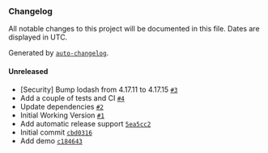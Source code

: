 ### Changelog

All notable changes to this project will be documented in this file. Dates are displayed in UTC.

Generated by [`auto-changelog`](https://github.com/CookPete/auto-changelog).

#### Unreleased

- [Security] Bump lodash from 4.17.11 to 4.17.15 [`#3`](https://github.com/SatelCreative/formik-polaris/pull/3)
- Add a couple of tests and CI [`#4`](https://github.com/SatelCreative/formik-polaris/pull/4)
- Update dependencies [`#2`](https://github.com/SatelCreative/formik-polaris/pull/2)
- Initial Working Version [`#1`](https://github.com/SatelCreative/formik-polaris/pull/1)
- Add automatic release support [`5ea5cc2`](https://github.com/SatelCreative/formik-polaris/commit/5ea5cc22d007d4eeff65d149fa5563f2d0ae0828)
- Initial commit [`cbd0316`](https://github.com/SatelCreative/formik-polaris/commit/cbd0316c0533742b8242d704f3d4ab3dbb3aa085)
- Add demo [`c184643`](https://github.com/SatelCreative/formik-polaris/commit/c184643e2bfa29e47be288a21c7c9ddb7b476d71)
